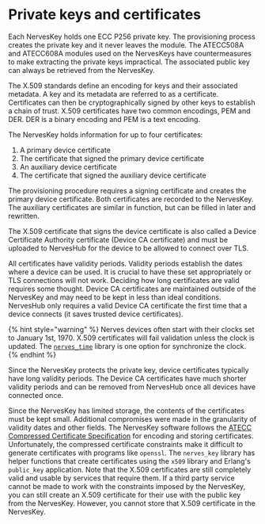 # Private keys and certificates

Each NervesKey holds one ECC P256 private key. The provisioning process creates the private key and it never leaves the module. The ATECC508A and ATECC608A modules used on the NervesKeys have countermeasures to make extracting the private keys impractical. The associated public key can always be retrieved from the NervesKey.

The X.509 standards define an encoding for keys and their associated metadata. A key and its metadata are referred to as a certificate. Certificates can then be cryptographically signed by other keys to establish a chain of trust. X.509 certificates have two common encodings, PEM and DER. DER is a binary encoding and PEM is a text encoding.

The NervesKey holds information for up to four certificates:

1. A primary device certificate
2. The certificate that signed the primary device certificate
3. An auxiliary device certificate
4. The certificate that signed the auxiliary device certificate

The provisioning procedure requires a signing certificate and creates the primary device certificate. Both certificates are recorded to the NervesKey. The auxiliary certificates are similar in function, but can be filled in later and rewritten.

The X.509 certificate that signs the device certificate is also called a Device Certificate Authority certificate \(Device CA certificate\) and must be uploaded to NervesHub for the device to be allowed to connect over TLS.

All certificates have validity periods. Validity periods establish the dates where a device can be used. It is crucial to have these set appropriately or TLS connections will not work. Deciding how long certificates are valid requires some thought. Device CA certificates are maintained outside of the NervesKey and may need to be kept in less than ideal conditions. NervesHub only requires a valid Device CA certificate the first time that a device connects \(it saves trusted device certificates\).

{% hint style="warning" %}
Nerves devices often start with their clocks set to January 1st, 1970. X.509 certificates will fail validation unless the clock is updated. The [`nerves_time`](https://hex.pm/packages/nerves_time) library is one option for synchronize the clock.
{% endhint %}

Since the NervesKey protects the private key, device certificates typically have long validity periods. The Device CA certificates have much shorter validity periods and can be removed from NervesHub once all devices have connected once.

Since the NervesKey has limited storage, the contents of the certificates must be kept small. Additional compromises were made in the granularity of validity dates and other fields. The NervesKey software follows the [ATECC Compressed Certificate Specification](http://ww1.microchip.com/downloads/en/AppNotes/Atmel-8974-CryptoAuth-ATECC-Compressed-Certificate-Definition-ApplicationNote.pdf) for encoding and storing certificates. Unfortunately, the compressed certificate constraints make it difficult to generate certificates with programs like `openssl`. The `nerves_key` library has helper functions that create certificates using the `x509` library and Erlang's `public_key` application. Note that the X.509 certificates are still completely valid and usable by services that require them. If a third party service cannot be made to work with the constraints imposed by the NervesKey, you can still create an X.509 certificate for their use with the public key from the NervesKey. However, you cannot store that X.509 certificate in the NervesKey.

